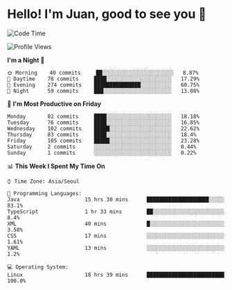 # Hello! I'm Juan, good to see you 👋

<!--
**Y-k-Y/Y-k-Y** is a ✨ _special_ ✨ repository because its `README.md` (this file) appears on your GitHub profile.

Here are some ideas to get you started:

- 🔭 I’m currently working on ...
- 🌱 I’m currently learning ...
- 👯 I’m looking to collaborate on ...
- 🤔 I’m looking for help with ...
- 💬 Ask me about ...
- 📫 How to reach me: ...
- 😄 Pronouns: ...
- ⚡ Fun fact: ...
-->
<!--
![Profile views](https://gpvc.arturio.dev/Y-k-Y)

[![Omid Nikrah StackOverflow](https://github-readme-stackoverflow.vercel.app/?userID=9517076)](https://stackoverflow.com/users/9517076/i-have-10-fingers)
-->

<!--START_SECTION:waka-->
![Code Time](http://img.shields.io/badge/Code%20Time-818%20hrs%2010%20mins-blue)

![Profile Views](http://img.shields.io/badge/Profile%20Views-0-blue)

**I'm a Night 🦉** 

```text
🌞 Morning    40 commits     ██░░░░░░░░░░░░░░░░░░░░░░░   8.87% 
🌆 Daytime    78 commits     ████░░░░░░░░░░░░░░░░░░░░░   17.29% 
🌃 Evening    274 commits    ███████████████░░░░░░░░░░   60.75% 
🌙 Night      59 commits     ███░░░░░░░░░░░░░░░░░░░░░░   13.08%

```
📅 **I'm Most Productive on Friday** 

```text
Monday       82 commits     ████░░░░░░░░░░░░░░░░░░░░░   18.18% 
Tuesday      76 commits     ████░░░░░░░░░░░░░░░░░░░░░   16.85% 
Wednesday    102 commits    █████░░░░░░░░░░░░░░░░░░░░   22.62% 
Thursday     83 commits     ████░░░░░░░░░░░░░░░░░░░░░   18.4% 
Friday       105 commits    █████░░░░░░░░░░░░░░░░░░░░   23.28% 
Saturday     2 commits      ░░░░░░░░░░░░░░░░░░░░░░░░░   0.44% 
Sunday       1 commits      ░░░░░░░░░░░░░░░░░░░░░░░░░   0.22%

```


📊 **This Week I Spent My Time On** 

```text
⌚︎ Time Zone: Asia/Seoul

💬 Programming Languages: 
Java                     15 hrs 30 mins      ████████████████████░░░░░   83.1% 
TypeScript               1 hr 33 mins        ██░░░░░░░░░░░░░░░░░░░░░░░   8.4% 
XML                      40 mins             █░░░░░░░░░░░░░░░░░░░░░░░░   3.58% 
CSS                      17 mins             ░░░░░░░░░░░░░░░░░░░░░░░░░   1.61% 
YAML                     13 mins             ░░░░░░░░░░░░░░░░░░░░░░░░░   1.2%

💻 Operating System: 
Linux                    18 hrs 39 mins      █████████████████████████   100.0%

```


<!--END_SECTION:waka-->
